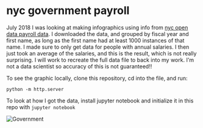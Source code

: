 # nyc government payroll

July 2018 I was looking at making infographics using info from [nyc open data payroll data](https://data.cityofnewyork.us/City-Government/Citywide-Payroll-Data-Fiscal-Year-/k397-673e). I downloaded the data, and grouped by fiscal year and first name, as long as the first name had at least 1000 instances of that name. I made sure to only get data for people with annual salaries. I then just took an average of the salaries, and this is the result, which is not really surprising. I will work to recreate the full data file to back into my work. I'm not a data scientist so accuracy of this is not guaranteed!!

To see the graphic locally, clone this repository, cd into the file, and run:

```
python -m http.server
```

To look at how I got the data, install jupyter notebook and initialize it in this repo with `jupyter notebook`

![Government](https://firebasestorage.googleapis.com/v0/b/selfies-22b79.appspot.com/o/salarygraph.gif?alt=media&token=3cd98959-da91-48e5-9c4e-d8eadc65f89a)
